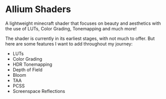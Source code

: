 # Allium Shaders

A lightweight minecraft shader that focuses on beauty and aesthetics with the use of LUTs, Color Grading, Tonemapping and much more!

The shader is currently in its earliest stages, with not much to offer.
But here are some features I want to add throughout my journey:
- LUTs
- Color Grading
- HDR Tonemapping
- Depth of Field
- Bloom
- TAA
- PCSS
- Screenspace Reflections

